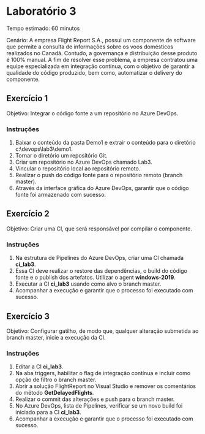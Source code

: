 # Laboratório 3

Tempo estimado: 60 minutos

Cenário: A empresa Flight Report S.A., possui um componente de software que permite a consulta de informações sobre os voos domésticos realizados no Canadá. Contudo, a governança e distribuição desse produto é 100% manual. A fim de resolver esse problema, a empresa contratou uma equipe especializada em integração contínua, com o objetivo de garantir a qualidade do código produzido, bem como, automatizar o delivery do componente.

## Exercício 1
 
Objetivo: Integrar o código fonte a um repositório no Azure DevOps.

### Instruções

<ol>
    <li> Baixar o conteúdo da pasta Demo1 e extrair o conteúdo para o diretório c:\devops\lab3\demo1.
    <li> Tornar o diretório um repositório Git.
    <li> Criar um repositório no Azure DevOps chamado Lab3.
    <li> Vincular o repositório local ao repositório remoto.
    <li> Realizar o push do código fonte para o repositório remoto (branch master).
    <li> Através da interface gráfica do Azure DevOps, garantir que o código fonte foi armazenado com sucesso.
</ol>

## Exercício 2

Objetivo: Criar uma CI, que será responsável por compilar o componente.

### Instruções

<ol>
    <li> Na estrutura de Pipelines do Azure DevOps, criar uma CI chamada <b>ci_lab3</b>.
    <li> Essa CI deve realizar o restore das dependências, o build do código fonte e o publish dos artefatos. Utilizar o agent <b>windows-2019</b>.
    <li> Executar a CI <b>ci_lab3</b> usando como alvo o branch master.
    <li> Acompanhar a execução e garantir que o processo foi executado com sucesso.
</ol>

## Exercício 3

Objetivo: Configurar gatilho, de modo que, qualquer alteração submetida ao branch master, inicie a execução da CI.

### Instruções

<ol>
    <li> Editar a CI <b>ci_lab3</b>.
    <li> Na aba triggers, habilitar o flag de integração contínua e incluir como opção de filtro o branch master.
    <li> Abrir a solução FlightReport no Visual Studio e remover os comentários do método <b>GetDelayedFlights</b>.
    <li> Realizar o commit das alterações e push para o branch master.
    <li> No Azure DevOps, lista de Pipelines, verificar se um novo build foi iniciado para a CI <b>ci_lab3</b>.
    <li> Acompanhar a execução e garantir que o processo foi executado com sucesso.
</ol>


